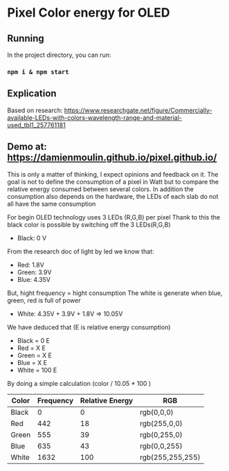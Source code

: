 # Pixel Color energy for OLED

## Running

In the project directory, you can run:

### `npm i & npm start`

## Explication
Based on research: https://www.researchgate.net/figure/Commercially-available-LEDs-with-colors-wavelength-range-and-material-used_tbl1_257761181

## Demo at: https://damienmoulin.github.io/pixel.github.io/

This is only a matter of thinking, I expect opinions and feedback on it. The goal is not to define the consumption of a pixel in Watt but to compare the relative energy consumed between several colors. In addition the consumption also depends on the hardware, the LEDs of each slab do not all have the same consumption

For begin OLED technology uses 3 LEDs (R,G,B) per pixel
Thank to this the black color is possible by switching off the 3 LEDs(R,G,B)
* Black: 0 V

From the research doc of light by led we know that:
* Red: 1.8V
* Green: 3.9V
* Blue: 4.35V

But, hight frequency = hight consumption
The white is generate when blue, green, red is full of power
* White: 4.35V + 3.9V + 1.8V => 10.05V

We have deduced that 
(E is relative energy consumption)

* Black = 0 E
* Red = X E
* Green = X E
* Blue = X E
* White = 100 E 

By doing a simple calculation (color / 10.05 * 100 )

|Color|Frequency|Relative Energy| RGB |
|--|--|--|--|
|Black   | 0    | 0   | rgb(0,0,0)|
|Red  | 442  | 18  | rgb(255,0,0)|
|Green   | 555  | 39  | rgb(0,255,0)|
|Blue   | 635  | 43  | rgb(0,0,255)|
|White   | 1632 | 100 | rgb(255,255,255)|